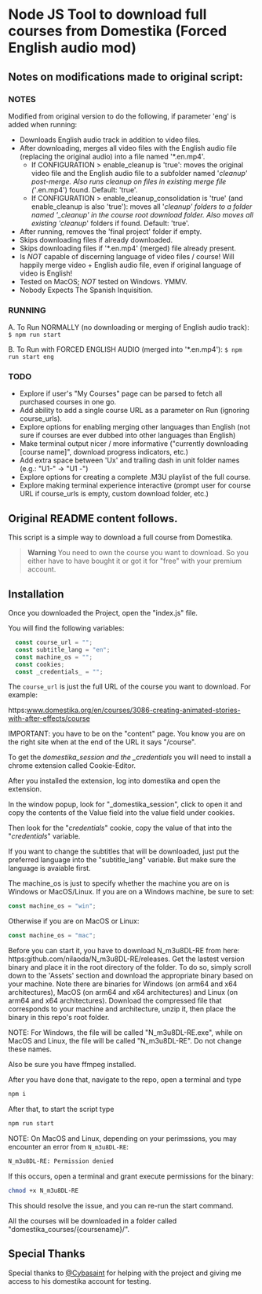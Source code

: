 # Node JS Tool to download full courses from Domestika (Forced English audio mod)

## Notes on modifications made to original script:

### NOTES

Modified from original version to do the following, if parameter 'eng' is added when running:

- Downloads English audio track in addition to video files. 
- After downloading, merges all video files with the English audio file (replacing the original audio) into a file named '*.en.mp4'.
    - If CONFIGURATION > enable_cleanup is 'true': moves the original video file and the English audio file to a subfolder named '_cleanup_*' post-merge. Also runs cleanup on files in existing merge file ('*.en.mp4') found. Default: 'true'.
    - If CONFIGURATION > enable_cleanup_consolidation is 'true' (and enable_cleanup is also 'true'): moves all '_cleanup_*' folders to a folder named '_cleanup' in the course root download folder. Also moves all existing '_cleanup_*' folders if found. Default: 'true'.
- After running, removes the 'final project' folder if empty.
- Skips downloading files if already downloaded.
- Skips downloading files if '*.en.mp4' (merged) file already present.
- Is _NOT_ capable of discerning language of video files / course! Will happily merge video + English audio file, even if original language of video is English!
- Tested on MacOS; _NOT_ tested on Windows. YMMV.
- Nobody Expects The Spanish Inquisition. 

### RUNNING

A. To Run NORMALLY (no downloading or merging of English audio track):   
   ```$ npm run start```

B. To Run with FORCED ENGLISH AUDIO (merged into '*.en.mp4'):
   ```$ npm run start eng```


### TODO

- Explore if user's "My Courses" page can be parsed to fetch all purchased courses in one go.
- Add ability to add a single course URL as a parameter on Run (ignoring course_urls).
- Explore options for enabling merging other languages than English (not sure if courses are ever dubbed into other languages than English)
- Make terminal output nicer / more informative ("currently downloading [course name]", download progress indicators, etc.)
- Add extra space between 'Ux' and trailing dash in unit folder names (e.g.: "U1-" -> "U1 -")
- Explore options for creating a complete .M3U playlist of the full course.
- Explore making terminal experience interactive (prompt user for course URL if course_urls is empty, custom download folder, etc.)


## Original README content follows.


This script is a simple way to download a full course from Domestika.

> **Warning**
> You need to own the course you want to download. So you either have to have bought it or got it for "free" with your premium account.

## Installation

Once you downloaded the Project, open the "index.js" file.

You will find the following variables:

```javascript
  const course_url = "";
  const subtitle_lang = "en";
  const machine_os = "";
  const cookies;
  const _credentials_ = "";
```

The `course_url` is just the full URL of the course you want to download. For example:

https:www.domestika.org/en/courses/3086-creating-animated-stories-with-after-effects/course

IMPORTANT: you have to be on the "content" page. You know you are on the right site when at the end of the URL it says "/course".

To get the _domestika_session and the \_credentials_ you will need to install a chrome extension called Cookie-Editor.

After you installed the extension, log into domestika and open the extension.

In the window popup, look for "\_domestika_session", click to open it and copy the contents of the Value field into the value field under cookies.

Then look for the "_credentials_" cookie, copy the value of that into the "_credentials_" variable.

If you want to change the subtitles that will be downloaded, just put the preferred language into the "subtitle_lang" variable. But make sure the language is avaiable first.

The machine_os is just to specify whether the machine you are on is Windows or MacOS/Linux. If you are on a Windows machine, be sure to set:
```javascript
const machine_os = "win";
```
Otherwise if you are on MacOS or Linux:
```javascript
const machine_os = "mac";
```

Before you can start it, you have to download N_m3u8DL-RE from here: https:github.com/nilaoda/N_m3u8DL-RE/releases. Get the lastest version binary and place it in the root directory of the folder. To do so, simply scroll down to the 'Assets' section and download the appropriate binary based on your machine. Note there are binaries for Windows (on arm64 and x64 architectures), MacOS (on arm64 and x64 architectures) and Linux (on arm64 and x64 architectures). Download the compressed file that corresponds to your machine and architecture, unzip it, then place the binary in this repo's root folder. 

NOTE: For Windows, the file will be called "N_m3u8DL-RE.exe", while on MacOS and Linux, the file will be called "N_m3u8DL-RE". Do not change these names.

Also be sure you have ffmpeg installed.

After you have done that, navigate to the repo, open a terminal and type

```bash
npm i
```

After that, to start the script type

```bash
npm run start
```

NOTE: On MacOS and Linux, depending on your perimssions, you may encounter an error from `N_m3u8DL-RE`:
```bash
N_m3u8DL-RE: Permission denied
```

If this occurs, open a terminal and grant execute permissions for the binary:
```bash
chmod +x N_m3u8DL-RE
```
This should resolve the issue, and you can re-run the start command.

All the courses will be downloaded in a folder called "domestika_courses/{coursename}/".

## Special Thanks

Special thanks to [@Cybasaint](https:www.github.com/Cybasaint) for helping with the project and giving me access to his domestika account for testing.
